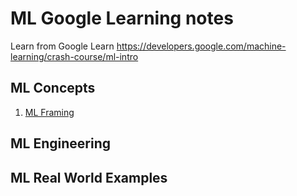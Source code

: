 # ML Google Learning notes

 Learn from Google Learn 
 https://developers.google.com/machine-learning/crash-course/ml-intro


## ML Concepts

1. [ML Framing]

[ML Framing]: <https://github.com/sean1093/learning-note/blob/master/ml/ml-framing.md>

## ML Engineering

## ML Real World Examples

